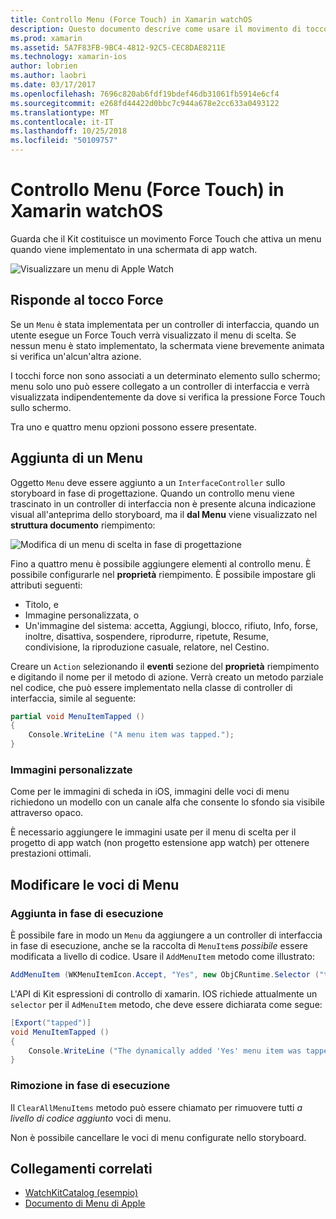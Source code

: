 ```yaml
---
title: Controllo Menu (Force Touch) in Xamarin watchOS
description: Questo documento descrive come usare il movimento di tocco force watchOS in Xamarin. Illustra come rispondere a un dispositivo a tocco force, come aggiungere un menu di scelta e la modifica di voci di menu.
ms.prod: xamarin
ms.assetid: 5A7F83FB-9BC4-4812-92C5-CEC8DAE8211E
ms.technology: xamarin-ios
author: lobrien
ms.author: laobri
ms.date: 03/17/2017
ms.openlocfilehash: 7696c820ab6fdf19bdef46db31061fb5914e6cf4
ms.sourcegitcommit: e268fd44422d0bbc7c944a678e2cc633a0493122
ms.translationtype: MT
ms.contentlocale: it-IT
ms.lasthandoff: 10/25/2018
ms.locfileid: "50109757"
---
```

# <a name="watchos-menu-control-force-touch-in-xamarin"></a>Controllo Menu (Force Touch) in Xamarin watchOS

Guarda che il Kit costituisce un movimento Force Touch che attiva un menu quando viene implementato in una schermata di app watch.

![](menu-images/menu.png "Visualizzare un menu di Apple Watch")
<!-- watch image courtesy of http://infinitapps.com/bezel/ -->

## <a name="responding-to-force-touch"></a>Risponde al tocco Force

Se un `Menu` è stata implementata per un controller di interfaccia, quando un utente esegue un Force Touch verrà visualizzato il menu di scelta. Se nessun menu è stato implementato, la schermata viene brevemente animata si verifica un'alcun'altra azione.

I tocchi force non sono associati a un determinato elemento sullo schermo; menu solo uno può essere collegato a un controller di interfaccia e verrà visualizzata indipendentemente da dove si verifica la pressione Force Touch sullo schermo.

Tra uno e quattro menu opzioni possono essere presentate.


## <a name="adding-a-menu"></a>Aggiunta di un Menu

Oggetto `Menu` deve essere aggiunto a un `InterfaceController` sullo storyboard in fase di progettazione. Quando un controllo menu viene trascinato in un controller di interfaccia non è presente alcuna indicazione visual all'anteprima dello storyboard, ma il **dal Menu** viene visualizzato nel **struttura documento** riempimento:

![](menu-images/menu-action.png "Modifica di un menu di scelta in fase di progettazione")

Fino a quattro menu è possibile aggiungere elementi al controllo menu. È possibile configurarle nel **proprietà** riempimento. È possibile impostare gli attributi seguenti:

- Titolo, e
- Immagine personalizzata, o
- Un'immagine del sistema: accetta, Aggiungi, blocco, rifiuto, Info, forse, inoltre, disattiva, sospendere, riprodurre, ripetute, Resume, condivisione, la riproduzione casuale, relatore, nel Cestino.

Creare un `Action` selezionando il **eventi** sezione del **proprietà** riempimento e digitando il nome per il metodo di azione. Verrà creato un metodo parziale nel codice, che può essere implementato nella classe di controller di interfaccia, simile al seguente:

```csharp
partial void MenuItemTapped ()
{
    Console.WriteLine ("A menu item was tapped.");
}
```

### <a name="custom-images"></a>Immagini personalizzate

Come per le immagini di scheda in iOS, immagini delle voci di menu richiedono un modello con un canale alfa che consente lo sfondo sia visibile attraverso opaco.

È necessario aggiungere le immagini usate per il menu di scelta per il progetto di app watch (non progetto estensione app watch) per ottenere prestazioni ottimali.


## <a name="changing-the-menu-items"></a>Modificare le voci di Menu

<!--
### Design Time Items

Menu items added the storyboard can be shown and hidden programmatically.
-->

### <a name="adding-at-runtime"></a>Aggiunta in fase di esecuzione

È possibile fare in modo un `Menu` da aggiungere a un controller di interfaccia in fase di esecuzione, anche se la raccolta di `MenuItem`s *possibile* essere modificata a livello di codice.
Usare il `AddMenuItem` metodo come illustrato:

```csharp
AddMenuItem (WKMenuItemIcon.Accept, "Yes", new ObjCRuntime.Selector ("tapped"));
```

L'API di Kit espressioni di controllo di xamarin. IOS richiede attualmente un `selector` per il `AdMenuItem` metodo, che deve essere dichiarata come segue:

```csharp
[Export("tapped")]
void MenuItemTapped ()
{
    Console.WriteLine ("The dynamically added 'Yes' menu item was tapped.");
}
```

### <a name="removing-at-runtime"></a>Rimozione in fase di esecuzione

Il `ClearAllMenuItems` metodo può essere chiamato per rimuovere tutti *a livello di codice aggiunto* voci di menu.

Non è possibile cancellare le voci di menu configurate nello storyboard.



## <a name="related-links"></a>Collegamenti correlati

- [WatchKitCatalog (esempio)](https://developer.xamarin.com/samples/monotouch/watchOS/WatchKitCatalog/)
- [Documento di Menu di Apple](https://developer.apple.com/library/prerelease/ios/documentation/General/Conceptual/WatchKitProgrammingGuide/Menus.html)
